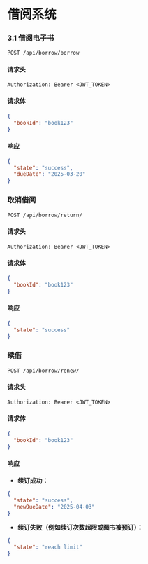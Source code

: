 # 借阅系统

### **3.1 借阅电子书**
```http
POST /api/borrow/borrow
```

#### 请求头

```http
Authorization: Bearer <JWT_TOKEN>
```

#### 请求体
```json
{
  "bookId": "book123"
}
```
#### 响应
```json
{
  "state": "success",
  "dueDate": "2025-03-20"
}
```

### 取消借阅
```http
POST /api/borrow/return/
```

#### 请求头

```http
Authorization: Bearer <JWT_TOKEN>
```

#### 请求体

```json
{
  "bookId": "book123"
}
```

#### 响应

```json
{
  "state": "success"
}
```

### 续借
```http
POST /api/borrow/renew/
```

#### 请求头

```http
Authorization: Bearer <JWT_TOKEN>
```

#### 请求体
```json
{
  "bookId": "book123"
}
```

#### 响应

- **续订成功：**

```json
{
  "state": "success",
  "newDueDate": "2025-04-03"
}
```

- **续订失败（例如续订次数超限或图书被预订）：**

```json
{
  "state": "reach limit"
}
